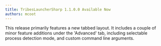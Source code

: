 ```yaml
---
title: TribesLauncherSharp 1.1.0.0 Available Now
authors: mcoot
---
```


This release primarily features a new tabbed layout. It includes a couple of minor feature additions under the 'Advanced' tab, including selectable process detection mode, and custom command line arguments.